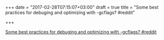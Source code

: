 +++
date = "2017-02-28T07:15:07+03:00"
draft = true
title = "Some best practices for debuging and optimizing with -gcflags?  #reddit"

+++

<p><a href="https://t.co/JcBg1dmufN">Some best practices for debuging and optimizing with -gcflags?  #reddit</a></p>
